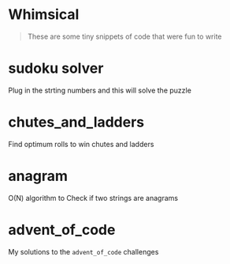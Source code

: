 # Whimsical

> These are some tiny snippets of code that were fun to write

# sudoku solver
Plug in the strting numbers and this will solve the puzzle

# chutes_and_ladders
Find optimum rolls to win chutes and ladders

# anagram
O(N) algorithm to Check if two strings are anagrams

# advent_of_code
My solutions to the `advent_of_code` challenges




